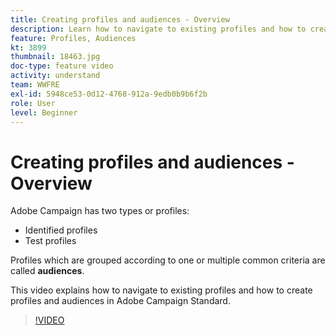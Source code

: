 ```yaml
---
title: Creating profiles and audiences - Overview
description: Learn how to navigate to existing profiles and how to create profiles and audiences.
feature: Profiles, Audiences
kt: 3899
thumbnail: 18463.jpg
doc-type: feature video
activity: understand
team: WWFRE
exl-id: 5948ce53-0d12-4768-912a-9edb0b9b6f2b
role: User
level: Beginner
---
```

# Creating profiles and audiences - Overview

Adobe Campaign has two types or profiles:

* Identified profiles
* Test profiles

Profiles which are grouped according to one or multiple common criteria are called **audiences**.

This video explains how to navigate to existing profiles and how to create profiles and audiences in Adobe Campaign Standard.

>[!VIDEO](https://video.tv.adobe.com/v/18463/?quality=12&learn=on)
